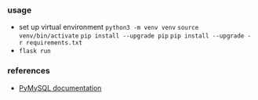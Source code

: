 ### usage
- set up virtual environment
  `python3 -m venv venv`
  `source venv/bin/activate`
  `pip install --upgrade pip`
  `pip install --upgrade -r requirements.txt`
- `flask run`

### references
- [PyMySQL documentation](https://pymysql.readthedocs.io/en/latest/index.html)
